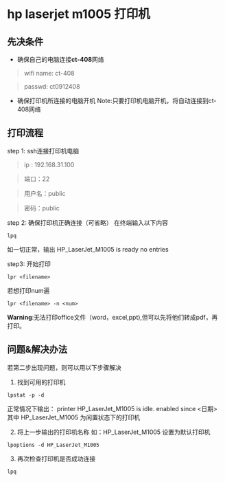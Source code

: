 # hp laserjet m1005 打印机
## 先决条件
- 确保自己的电脑连接**ct-408**网络
> wifi name: ct-408

> passwd: ct0912408
- 确保打印机所连接的电脑开机
Note:只要打印机电脑开机，将自动连接到ct-408网络

## 打印流程

step 1: ssh连接打印机电脑
 >ip : 192.168.31.100
 
 > 端口：22
  
 >用户名：public
 
 >密码：public

step 2: 确保打印机正确连接（可省略）
在终端输入以下内容
```
lpq
```
如一切正常，输出
HP_LaserJet_M1005 is ready
 no entries

step3: 开始打印

```
lpr <filename>
```
若想打印num遍
```
lpr <filename> -n <num>
```

**Warning**:无法打印office文件（word，excel,ppt),但可以先将他们转成pdf，再打印。

## 问题&解决办法
若第二步出现问题，则可以用以下步骤解决
1. 找到可用的打印机


```
lpstat -p -d
```
正常情况下输出：
printer HP_LaserJet_M1005 is idle.  enabled since <日期>
其中  HP_LaserJet_M1005 为闲置状态下的打印机

2. 将上一步输出的打印机名称 如：HP_LaserJet_M1005 设置为默认打印机
```
lpoptions -d HP_LaserJet_M1005
```
3. 再次检查打印机是否成功连接
```
lpq 
```

